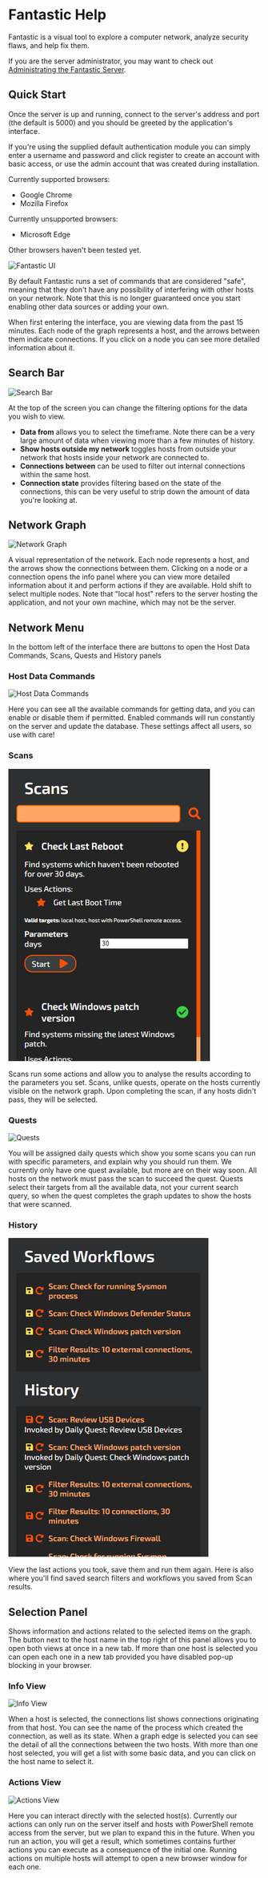 # Fantastic Help

Fantastic is a visual tool to explore a computer network, analyze security flaws, and help fix them.

If you are the server administrator, you may want to check out [Administrating the Fantastic Server](server.md).

## Quick Start

Once the server is up and running, connect to the server's address and port (the default is 5000) and you should be greeted by the application's interface.

If you're using the supplied default authentication module you can simply enter a username and password and click register to create an account with basic access, or use the admin account that was created during installation.

Currently supported browsers:
  - Google Chrome
  - Mozilla Firefox

Currently unsupported browsers:
  - Microsoft Edge

Other browsers haven't been tested yet.

![Fantastic UI](images/fantastic-ui.png)

By default Fantastic runs a set of commands that are considered "safe", meaning that they don't have any possibility of interfering with other hosts on your network. Note that this is no longer guaranteed once you start enabling other data sources or adding your own.

When first entering the interface, you are viewing data from the past 15 minutes. Each node of the graph represents a host, and the arrows between them indicate connections. If you click on a node you can see more detailed information about it.

## Search Bar

![Search Bar](images/search.png)

At the top of the screen you can change the filtering options for the data you wish to view.

- **Data from** allows you to select the timeframe. Note there can be a very large amount of data when viewing more than a few minutes of history.
- **Show hosts outside my network** toggles hosts from outside your network that hosts inside your network are connected to.
- **Connections between** can be used to filter out internal connections within the same host.
- **Connection state** provides filtering based on the state of the connections, this can be very useful to strip down the amount of data you're looking at.

## Network Graph

![Network Graph](images/network-graph.png)

A visual representation of the network. Each node represents a host, and the arrows show the connections between them. Clicking on a node or a connection opens the info panel where you can view more detailed information about it and perform actions if they are available. Hold shift to select multiple nodes. Note that "local host" refers to the server hosting the application, and not your own machine, which may not be the server.

## Network Menu

In the bottom left of the interface there are buttons to open the Host Data Commands, Scans, Quests and History panels

### Host Data Commands

![Host Data Commands](images/commands.png)

Here you can see all the available commands for getting data, and you can enable or disable them if permitted. Enabled commands will run constantly on the server and update the database. These settings affect all users, so use with care!

### Scans

![Scans](images/scans.png)

Scans run some actions and allow you to analyse the results according to the parameters you set. Scans, unlike quests, operate on the hosts currently visible on the network graph. Upon completing the scan, if any hosts didn't pass, they will be selected.

### Quests

![Quests](images/quests.png)

You will be assigned daily quests which show you some scans you can run with specific parameters, and explain why you should run them. We currently only have one quest available, but more are on their way soon. All hosts on the network must pass the scan to succeed the quest. Quests select their targets from all the available data, not your current search query, so when the quest completes the graph updates to show the hosts that were scanned.

### History

![History](images/history.png)

View the last actions you took, save them and run them again. Here is also where you'll find saved search filters and workflows you saved from Scan results.

## Selection Panel

Shows information and actions related to the selected items on the graph. The button next to the host name in the top right of this panel allows you to open both views at once in a new tab. If more than one host is selected you can open each one in a new tab provided you have disabled pop-up blocking in your browser.

### Info View

![Info View](images/info.png)

When a host is selected, the connections list shows connections originating from that host. You can see the name of the process which created the connection, as well as its state. When a graph edge is selected you can see the detail of all the connections between the two hosts. With more than one host selected, you will get a list with some basic data, and you can click on the host name to select it.

### Actions View

![Actions View](images/actions.png)

Here you can interact directly with the selected host(s). Currently our actions can only run on the server itself and hosts with PowerShell remote access from the server, but we plan to expand this in the future. When you run an action, you will get a result, which sometimes contains further actions you can execute as a consequence of the initial one. Running actions on multiple hosts will attempt to open a new browser window for each one.